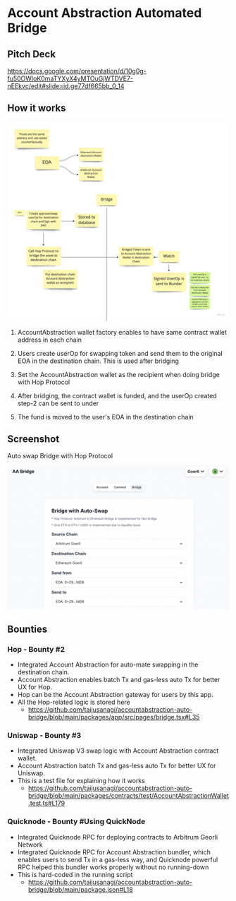 # Account Abstraction Automated Bridge

## Pitch Deck

https://docs.google.com/presentation/d/10g0g-fu50OWloK0maTYXyX4yMTOuGjWTDVE7-nEEkvc/edit#slide=id.ge77df665bb_0_14

## How it works

![how-it-works](./docs/how-it-works.png)

1. AccountAbstraction wallet factory enables to have same contract wallet address in each chain

2. Users create userOp for swapping token and send them to the original EOA in the destination chain. This is used after bridging

3. Set the AccountAbstraction wallet as the recipient when doing bridge with Hop Protocol

4. After bridging, the contract wallet is funded, and the userOp created step-2 can be sent to under

5. The fund is moved to the user's EOA in the destination chain

## Screenshot

Auto swap Bridge with Hop Protocol

![screenshot](./docs/sceen-shot.png)

## Bounties

### Hop - Bounty #2

- Integrated Account Abstraction for auto-mate swapping in the destination chain.
- Account Abstraction enables batch Tx and gas-less auto Tx for better UX for Hop.
- Hop can be the Account Abstraction gateway for users by this app.
- All the Hop-related logic is stored here
  - https://github.com/taijusanagi/accountabstraction-auto-bridge/blob/main/packages/app/src/pages/bridge.tsx#L35

### Uniswap - Bounty #3

- Integrated Uniswap V3 swap logic with Account Abstraction contract wallet.
- Account Abstraction batch Tx and gas-less auto Tx for better UX for Uniswap.
- This is a test file for explaining how it works
  - https://github.com/taijusanagi/accountabstraction-auto-bridge/blob/main/packages/contracts/test/AccountAbstractionWallet.test.ts#L179

### Quicknode - Bounty #Using QuickNode

- Integrated Quicknode RPC for deploying contracts to Arbitrum Georli Network
- Integrated Quicknode RPC for Account Abstraction bundler, which enables users to send Tx in a gas-less way, and Quicknode powerful RPC helped this bundler works properly without no running-down
- This is hard-coded in the running script
  - https://github.com/taijusanagi/accountabstraction-auto-bridge/blob/main/package.json#L18
